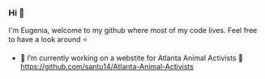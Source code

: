 ### Hi :first_quarter_moon_with_face:
I'm Eugenia, welcome to my github where most of my code lives. Feel free to have a look around  :star:

- :pig: I’m currently working on a webstite for Atlanta Animal Activists :feet: https://github.com/santu14/Atlanta-Animal-Activists

<!--
**eugesol/eugesol** is a ✨ _special_ ✨ repository because its `README.md` (this file) appears on your GitHub profile.

Here are some ideas to get you started:

- 🔭 I’m currently working on ...
- 🌱 I’m currently learning ...
- 👯 I’m looking to collaborate on ...
- 🤔 I’m looking for help with ...
- 💬 Ask me about ...
- 📫 How to reach me: ...
- 😄 Pronouns: ...
- ⚡ Fun fact: ...
-->
